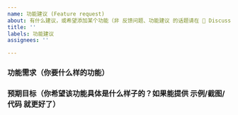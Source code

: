 ```yaml
---
name: 功能建议 (Feature request)
about: 有什么建议，或希望添加某个功能（非 反馈问题、功能建议 的话题请在 💬 Discussions 发帖讨论
title: ''
labels: 功能建议
assignees: ''

---
```


<!-- [此处为注释内容] 不接受个性化的功能请求（即很少人 或 只有你自己才会用到的功能） -->  
<!-- [此处为注释内容] 对于非 反馈问题、功能建议 的，请在项目内部论坛 💬 Discussions 中发帖讨论 -->

### 功能需求（你要什么样的功能）


### 预期目标（你希望该功能具体是什么样子的？如果能提供 示例/截图/代码 就更好了）
